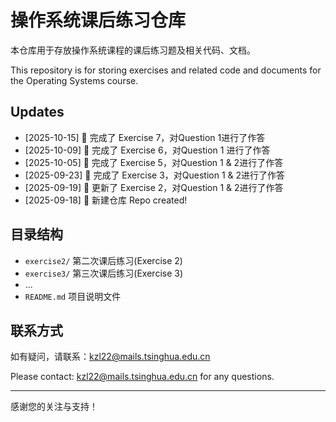 # 操作系统课后练习仓库
本仓库用于存放操作系统课程的课后练习题及相关代码、文档。

This repository is for storing exercises and related code and documents for the Operating Systems course.

## Updates
- [2025-10-15] 📝 完成了 Exercise 7，对Question 1进行了作答
- [2025-10-09] 📝 完成了 Exercise 6，对Question 1 进行了作答
- [2025-10-05] 📝 完成了 Exercise 5，对Question 1 & 2进行了作答
- [2025-09-23] 📝 完成了 Exercise 3，对Question 1 & 2进行了作答
- [2025-09-19] 📝 更新了 Exercise 2，对Question 1 & 2进行了作答
- [2025-09-18] 🎉 新建仓库 Repo created!

## 目录结构

- `exercise2/`  第二次课后练习(Exercise 2)
- `exercise3/`  第三次课后练习(Exercise 3)
- ...
- `README.md`  项目说明文件

## 联系方式

如有疑问，请联系：kzl22@mails.tsinghua.edu.cn

Please contact: kzl22@mails.tsinghua.edu.cn for any questions.

---
感谢您的关注与支持！